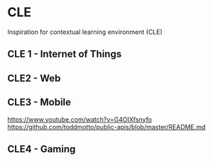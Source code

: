 # CLE
Inspiration for contextual learning environment (CLE)

## CLE 1 - Internet of Things

## CLE2 - Web

## CLE3 - Mobile
https://www.youtube.com/watch?v=G4OIXfsnyfo
https://github.com/toddmotto/public-apis/blob/master/README.md

## CLE4 - Gaming
